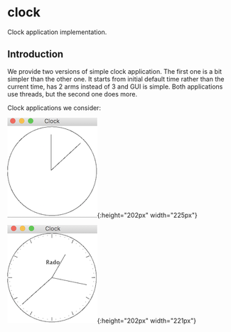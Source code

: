 # clock
Clock application implementation.


## Introduction

We provide two versions of simple clock application. The first one is a bit simpler than the other one. It starts from 
 initial default time rather than the current time, has 2 arms instead of 3 and GUI is simple. Both applications use 
 threads, but the second one does more.
 
Clock applications we consider:

![clock v1](https://github.com/AlbertHambardzumyan/clock/blob/master/doc/clock-v1.png "Clock v1"){:height="202px" width="225px"}

![clock v2](https://github.com/AlbertHambardzumyan/clock/blob/master/doc/clock-v2.png "Clock v2"){:height="202px" width="221px"}
